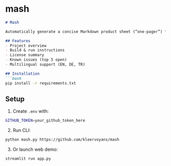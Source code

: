 # mash
```markdown
# Mash

Automatically generate a concise Markdown product sheet (“one-pager”) for any public GitHub repository.

## Features
- Project overview
- Build & run instructions
- License summary
- Known issues (top 5 open)
- Multilingual support (EN, DE, TR)

## Installation
```bash
pip install -r requirements.txt
```

## Setup
1. Create `.env` with:
```bash
GITHUB_TOKEN=your_github_token_here
```
2. Run CLI:
```bash
python mash.py https://github.com/kleervoyans/mash
```
3. Or launch web demo:
```bash
streamlit run app.py
```
